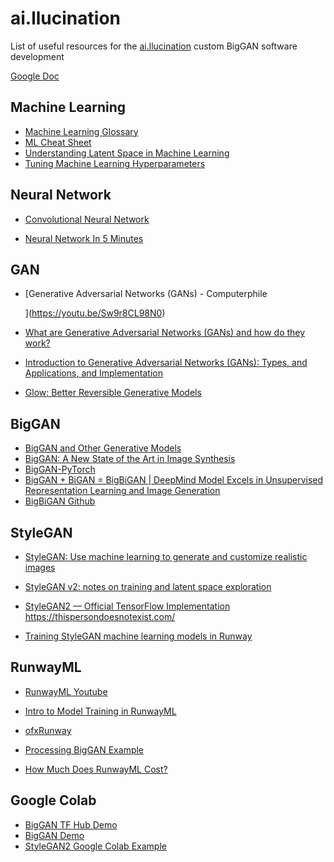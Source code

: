 # ai.llucination

List of useful resources for the [ai.llucination](https://www.instagram.com/ai.llucination/) custom BigGAN software development

[Google Doc](https://docs.google.com/document/d/1sLabG__42kjFkY8rz9cj7_dUN3sdwSZBiSHXFsaT_dc/edit?usp=sharing)



## Machine Learning

-   [Machine Learning Glossary](https://developers.google.com/machine-learning/glossary)
-   [ML Cheat Sheet](https://ml-cheatsheet.readthedocs.io/en/latest/index.html)
-   [Understanding Latent Space in Machine Learning](https://towardsdatascience.com/understanding-latent-space-in-machine-learning-de5a7c687d8d)
-   [Tuning Machine Learning Hyperparameters](https://heartbeat.fritz.ai/tuning-machine-learning-hyperparameters-40265a35c9b8)

## Neural Network

-   [Convolutional Neural Network](https://en.wikipedia.org/wiki/Convolutional_neural_network)

-   [Neural Network In 5 Minutes](https://youtu.be/bfmFfD2RIcg)

## GAN

-   [Generative Adversarial Networks (GANs) - Computerphile

    ](https://youtu.be/Sw9r8CL98N0)

- [What are Generative Adversarial Networks (GANs) and how do they work?](https://www.youtube.com/watch?v=-Upj_VhjTBs)

- [Introduction to Generative Adversarial Networks (GANs): Types, and Applications, and Implementation](https://heartbeat.fritz.ai/introduction-to-generative-adversarial-networks-gans-35ef44f21193)

- [Glow: Better Reversible Generative Models](https://openai.com/blog/glow/)

## BigGAN

-   [BigGAN and Other Generative Models](https://www.youtube.com/watch?v=7s1LhfIYnt0)
-   [BigGAN: A New State of the Art in Image Synthesis](https://medium.com/syncedreview/biggan-a-new-state-of-the-art-in-image-synthesis-cf2ec5694024)
-   [BigGAN-PyTorch](https://github.com/ajbrock/BigGAN-PyTorch)
-   [BigGAN + BiGAN = BigBiGAN | DeepMind Model Excels in Unsupervised Representation Learning and Image Generation](https://medium.com/syncedreview/biggan-bigan-bigbigan-deepmind-model-excels-in-unsupervised-representation-learning-and-36afb1c881c5)
-   [BigBiGAN Github](https://github.com/SreeHarshaNelaturu/BigBiGAN)



## StyleGAN

- [StyleGAN: Use machine learning to generate and customize realistic images](https://heartbeat.fritz.ai/stylegans-use-machine-learning-to-generate-and-customize-realistic-images-c943388dc672)

- [StyleGAN v2: notes on training and latent space exploration](https://towardsdatascience.com/stylegan-v2-notes-on-training-and-latent-space-exploration-e51cf96584b3)

- [StyleGAN2 — Official TensorFlow Implementation](https://github.com/NVlabs/stylegan2)
  https://thispersondoesnotexist.com/

- [Training StyleGAN machine learning models in Runway](https://www.youtube.com/watch?v=vM8Cv8CLmr0)

  

## RunwayML

-   [RunwayML Youtube](https://www.youtube.com/channel/UCUBqu_z5uP0AZhYtuyFZB3g/videos)

-   [Intro to Model Training in RunwayML](https://www.youtube.com/watch?v=1shE4Mjie1I)

-   [ofxRunway](https://github.com/runwayml/ofxRunway)

-   [Processing BigGAN Example](https://github.com/runwayml/processing-library/tree/master/examples/HTTP/BigGAN)

-   [How Much Does RunwayML Cost?](https://support.runwayml.com/en/articles/3000086-how-much-does-runwayml-cost)

## Google Colab

-   [BigGAN TF Hub Demo](https://aihub.cloud.google.com/p/products%2F7d1aff25-5388-4484-a17b-92d6de3fce77)
-   [BigGAN Demo](https://colab.research.google.com/drive/1rqDwIddy0eunhhV8yrznG4SNiB5XWFJJ)
-   [StyleGAN2 Google Colab Example](https://colab.research.google.com/drive/1ShgW6wohEFQtqs_znMna3dzrcVoABKIH#scrollTo=4_s8h-ilzHQc)